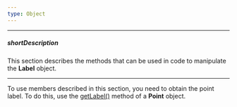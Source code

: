 ```yaml
---
type: Object
---
```

---
##### shortDescription
This section describes the methods that can be used in code to manipulate the **Label** object.

---
To use members described in this section, you need to obtain the point label. To do this, use the [getLabel()](/api-reference/20%20Data%20Visualization%20Widgets/BaseChart/7%20Chart%20Elements/Point/3%20Methods/getLabel().md '/Documentation/ApiReference/Data_Visualization_Widgets/dxChart/Chart_Elements/Point/Methods/#getLabel') method of a **Point** object.